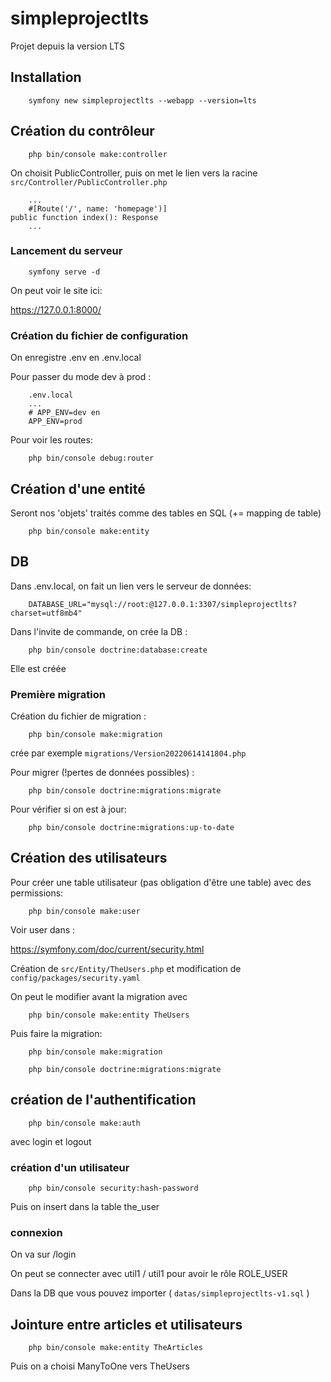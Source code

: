 # simpleprojectlts


Projet depuis la version LTS

## Installation

        symfony new simpleprojectlts --webapp --version=lts

## Création du contrôleur

        php bin/console make:controller

On choisit PublicController, puis on met le lien vers la racine `src/Controller/PublicController.php`

        ...
        #[Route('/', name: 'homepage')]
    public function index(): Response
        ...

### Lancement du serveur

        symfony serve -d

On peut voir le site ici: 

https://127.0.0.1:8000/

### Création du fichier de configuration

On enregistre .env en .env.local

Pour passer du mode dev à prod :

        .env.local
        ...
        # APP_ENV=dev en
        APP_ENV=prod

Pour voir les routes:

        php bin/console debug:router

## Création d'une entité

Seront nos 'objets' traités comme des tables en SQL (+= mapping de table)

        php bin/console make:entity

## DB

Dans .env.local, on fait un lien vers le serveur de données:

        DATABASE_URL="mysql://root:@127.0.0.1:3307/simpleprojectlts?charset=utf8mb4"

Dans l'invite de commande, on crée la DB : 

        php bin/console doctrine:database:create

Elle est créée

### Première migration

Création du fichier de migration :

        php bin/console make:migration

crée par exemple `migrations/Version20220614141804.php`

Pour migrer (!pertes de données possibles) :

        php bin/console doctrine:migrations:migrate

Pour vérifier si on est à jour:

        php bin/console doctrine:migrations:up-to-date

## Création des utilisateurs

Pour créer une table utilisateur (pas obligation d'être une table) avec des permissions:

        php bin/console make:user

Voir user dans :

https://symfony.com/doc/current/security.html

Création de `src/Entity/TheUsers.php` et modification de `config/packages/security.yaml`

On peut le modifier avant la migration avec 

        php bin/console make:entity TheUsers

Puis faire la migration:

        php bin/console make:migration

        php bin/console doctrine:migrations:migrate

## création de l'authentification

        php bin/console make:auth

avec login et logout

### création d'un utilisateur

        php bin/console security:hash-password

Puis on insert dans la table the_user

### connexion

On va sur /login

On peut se connecter avec util1 / util1 pour avoir le rôle ROLE_USER

Dans la DB que vous pouvez importer ( `datas/simpleprojectlts-v1.sql` )

## Jointure entre articles et utilisateurs

        php bin/console make:entity TheArticles

Puis on a choisi ManyToOne vers TheUsers
